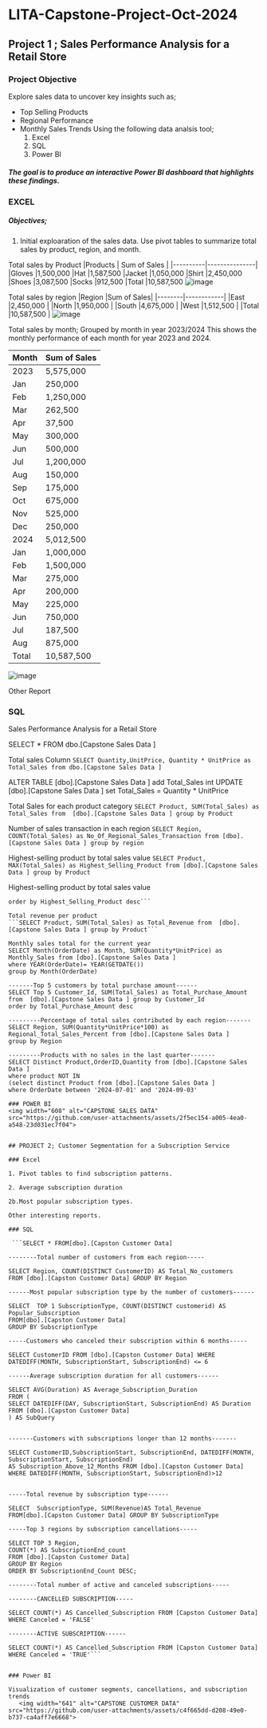 # LITA-Capstone-Project-Oct-2024

## Project 1 ; Sales Performance Analysis for a Retail Store
### Project Objective
Explore sales data to uncover key insights such as;
- Top Selling Products
- Regional Performance
- Monthly Sales Trends
  Using the following data analsis tool;
  1. Excel
  2. SQL
  3. Power BI
##### The goal is to produce an interactive Power BI dashboard that highlights these findings.

### EXCEL

##### Objectives;
1. Initial exploaration of the sales data. Use pivot tables to summarize total sales by product, region, and month.

  Total sales by Product
|Products  |	Sum of Sales |
|----------|---------------|
|Gloves	   |1,500,000 
|Hat	     |1,587,500 
|Jacket	   |1,050,000 
|Shirt	   |2,450,000 
|Shoes	   |3,087,500 
|Socks	   |912,500 
|Total	   |10,587,500 
![image](https://github.com/user-attachments/assets/5daba623-e92d-4a15-a57d-776814f40614)


  Total sales by region
|Region	 |Sum of Sales|
|--------|------------|
|East	   |2,450,000   |
|North	 |1,950,000   |
|South	 |4,675,000   |
|West	   |1,512,500   |
|Total	 |10,587,500  |
![image](https://github.com/user-attachments/assets/04c2ea9c-30f3-4456-ac73-2dd785ff4442)

  
  Total sales by month; Grouped by month in year 2023/2024
This shows the monthly performance of each month for year 2023 and 2024.
  
|Month	  |Sum of Sales|
|---------|------------|
|2023	    |5,575,000   |
|Jan	    |250,000     |
|Feb	    |1,250,000   |
|Mar	    |262,500     |
|Apr	    |37,500      |
|May	    |300,000     |
|Jun	    |500,000     |
|Jul	    |1,200,000   |
|Aug	    |150,000     |
|Sep	    |175,000     |
|Oct	    |675,000     |
|Nov	    |525,000     |
|Dec	    |250,000     |
|2024	    |5,012,500   |
|Jan	    |1,000,000   |
|Feb	    |1,500,000   |
|Mar	    |275,000     |
|Apr	    |200,000     |
|May	    |225,000     |
|Jun	    |750,000     |
|Jul	    |187,500     |
|Aug	    |875,000     |
|Total	  |10,587,500  |
![image](https://github.com/user-attachments/assets/27d8c9c6-fe45-44e5-84b0-7557f3b2e791)

Other Report

### SQL

 Sales Performance Analysis for a Retail Store

SELECT * FROM dbo.[Capstone Sales Data ]

Total sales Column
```SELECT Quantity,UnitPrice, Quantity * UnitPrice as Total_Sales from dbo.[Capstone Sales Data ]```

ALTER TABLE [dbo].[Capstone Sales Data ] add Total_Sales int
UPDATE  [dbo].[Capstone Sales Data ] set Total_Sales = Quantity * UnitPrice

Total Sales for each product category
```SELECT Product, SUM(Total_Sales) as Total_Sales from  [dbo].[Capstone Sales Data ] group by Product```

 Number of sales transaction in each region
```SELECT Region, COUNT(Total_Sales) as No_Of_Regional_Sales_Transaction from [dbo].[Capstone Sales Data ] group by region```

Highest-selling product by total sales value
```SELECT Product, MAX(Total_Sales) as Highest_Selling_Product from [dbo].[Capstone Sales Data ] group by Product```

Highest-selling product by total sales value
```SELECT Product, SUM(Total_Sales) as Highest_Selling_Product from [dbo].[Capstone Sales Data ] group by Product
order by Highest_Selling_Product desc```

Total revenue per product
```SELECT Product, SUM(Total_Sales) as Total_Revenue from  [dbo].[Capstone Sales Data ] group by Product```

Monthly sales total for the current year
SELECT Month(OrderDate) as Month, SUM(Quantity*UnitPrice) as Monthly_Sales from [dbo].[Capstone Sales Data ]
where YEAR(OrderDate)= YEAR(GETDATE())
group by Month(OrderDate)

-------Top 5 customers by total purchase amount------
SELECT Top 5 Customer_Id, SUM(Total_Sales) as Total_Purchase_Amount from  [dbo].[Capstone Sales Data ] group by Customer_Id
order by Total_Purchase_Amount desc

---------Percentage of total sales contributed by each region-------
SELECT Region, SUM(Quantity*UnitPrice*100) as Regional_Total_Sales_Percent from [dbo].[Capstone Sales Data ]
group by Region

---------Products with no sales in the last quarter-------
SELECT Distinct Product,OrderID,Quantity from [dbo].[Capstone Sales Data ]
where product NOT IN
(select distinct Product from [dbo].[Capstone Sales Data ]
where OrderDate between '2024-07-01' and '2024-09-03'

### POWER BI
<img width="608" alt="CAPSTONE SALES DATA" src="https://github.com/user-attachments/assets/2f5ec154-a005-4ea0-a548-23d031ec7f04">


## PROJECT 2; Customer Segmentation for a Subscription Service

### Excel

1. Pivot tables to find subscription patterns.

2. Average subscription duration

2b.Most popular subscription types.

Other interesting reports.

### SQL

 ```SELECT * FROM[dbo].[Capston Customer Data]

--------Total number of customers from each region-----

SELECT Region, COUNT(DISTINCT CustomerID) AS Total_No_customers 
FROM [dbo].[Capston Customer Data] GROUP BY Region

------Most popular subscription type by the number of customers------

SELECT  TOP 1 SubscriptionType, COUNT(DISTINCT customerid) AS Popular_Subscription
FROM[dbo].[Capston Customer Data]
GROUP BY SubscriptionType

-----Customers who canceled their subscription within 6 months-----

SELECT CustomerID FROM [dbo].[Capston Customer Data] WHERE DATEDIFF(MONTH, SubscriptionStart, SubscriptionEnd) <= 6

------Average subscription duration for all customers------

SELECT AVG(Duration) AS Average_Subscription_Duration 
FROM (
SELECT DATEDIFF(DAY, SubscriptionStart, SubscriptionEnd) AS Duration 
FROM [dbo].[Capston Customer Data] 
) AS SubQuery


-------Customers with subscriptions longer than 12 months-------

SELECT CustomerID,SubscriptionStart, SubscriptionEnd, DATEDIFF(MONTH, SubscriptionStart, SubscriptionEnd) 
AS Subscription_Above_12_Months FROM [dbo].[Capston Customer Data] 
WHERE DATEDIFF(MONTH, SubscriptionStart, SubscriptionEnd)>12


-----Total revenue by subscription type------

SELECT  SubscriptionType, SUM(Revenue)AS Total_Revenue
FROM[dbo].[Capston Customer Data] GROUP BY SubscriptionType

-----Top 3 regions by subscription cancellations-----

SELECT TOP 3 Region,
COUNT(*) AS SubscriptionEnd_count
FROM [dbo].[Capston Customer Data]
GROUP BY Region
ORDER BY SubscriptionEnd_Count DESC;

--------Total number of active and canceled subscriptions-----

--------CANCELLED SUBSCRIPTION-----

SELECT COUNT(*) AS Cancelled_Subscription FROM [Capston Customer Data] WHERE Canceled = 'FALSE'

--------ACTIVE SUBSCRIPTION------

SELECT COUNT(*) AS Cancelled_Subscription FROM [Capston Customer Data] WHERE Canceled = 'TRUE'```


### Power BI
 
Visualization of customer segments, cancellations, and subscription trends
   <img width="641" alt="CAPSTONE CUSTOMER DATA" src="https://github.com/user-attachments/assets/c4f665dd-d208-49e0-b737-ca4aff7e6668">


